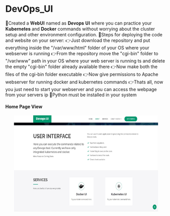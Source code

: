 # DevOps_UI
📌Created a  𝐖𝐞𝐛𝐔𝐈 named as 𝐃𝐞𝐯𝐨𝐩𝐬 𝐔𝐈 where you can practice your 𝐊𝐮𝐛𝐞𝐫𝐧𝐞𝐭𝐞𝐬 and 𝐃𝐨𝐜𝐤𝐞𝐫 commands without worrying about the cluster setup and other environment configuration.
📌Steps for deploying the code and website on your server:
👉Just download the repository and put everything inside the "/var/www/html" folder of your OS where your webserver is running
👉From the repository move the "cgi-bin" folder to "/var/www" path in your OS where your web server is running ts and delete the empty "cgi-bin" folder already available there
👉Now make both the files of the cgi-bin folder executable
👉Now give permissions to Apache webserver for running docker and kubernetes commands
👉Thats all, now you just need to start your webserver and you can access the webpage from your servers ip
📌Python must be installed in your system

<h4> Home Page View <h4>
<p align="center">
<img src="devops.jpg" width="450" height="300"> 
</p>

